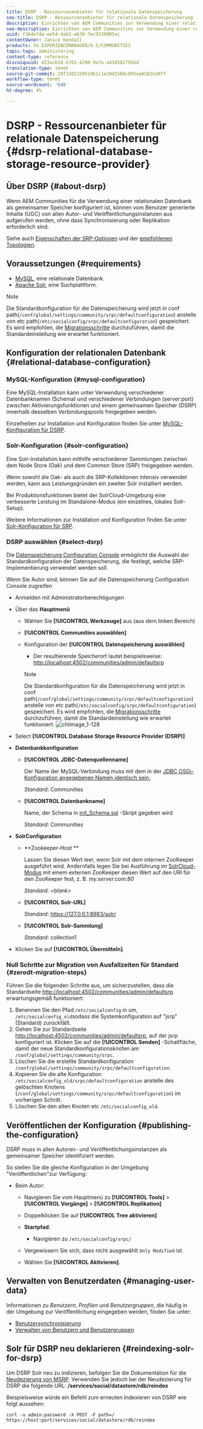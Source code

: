 ```yaml
---
title: DSRP - Ressourcenanbieter für relationale Datenspeicherung
seo-title: DSRP - Ressourcenanbieter für relationale Datenspeicherung
description: Einrichten von AEM Communities zur Verwendung einer relationalen Datenbank als gemeinsamen Speicher
seo-description: Einrichten von AEM Communities zur Verwendung einer relationalen Datenbank als gemeinsamen Speicher
uuid: f364e7da-ee54-4ab2-a630-7ec9239005ac
contentOwner: Janice Kendall
products: SG_EXPERIENCEMANAGER/6.5/COMMUNITIES
topic-tags: administering
content-type: reference
discoiquuid: d23acb18-6761-4290-9e7a-a434582791bd
translation-type: tm+mt
source-git-commit: 29f150215052d61c1e20d25b0c095ea6582e26f7
workflow-type: tm+mt
source-wordcount: '648'
ht-degree: 4%

---
```



# DSRP - Ressourcenanbieter für relationale Datenspeicherung {#dsrp-relational-database-storage-resource-provider}

## Über DSRP {#about-dsrp}

Wenn AEM Communities für die Verwendung einer relationalen Datenbank als gemeinsamer Speicher konfiguriert ist, können vom Benutzer generierte Inhalte (UGC) von allen Autor- und Veröffentlichungsinstanzen aus aufgerufen werden, ohne dass Synchronisierung oder Replikation erforderlich sind.

Siehe auch [Eigenschaften der SRP-Optionen](working-with-srp.md#characteristics-of-srp-options) und der [empfohlenen Topologien](topologies.md).

## Voraussetzungen {#requirements}

* [MySQL](#mysql-configuration), eine relationale Datenbank.
* [Apache Solr](#solr-configuration), eine Suchplattform.

>[!NOTE]
>
>Die Standardkonfiguration für die Datenspeicherung wird jetzt in conf path(`/conf/global/settings/community/srpc/defaultconfiguration`) anstelle von etc path(`/etc/socialconfig/srpc/defaultconfiguration`) gespeichert. Es wird empfohlen, die [Migrationsschritte](#zerodt-migration-steps) durchzuführen, damit die Standardeinstellung wie erwartet funktioniert.


## Konfiguration der relationalen Datenbank {#relational-database-configuration}

### MySQL-Konfiguration {#mysql-configuration}

Eine MySQL-Installation kann unter Verwendung verschiedener Datenbanknamen (Schema) und verschiedener Verbindungen (server:port) zwischen Aktivierungsfunktionen und einem gemeinsamen Speicher (DSRP) innerhalb desselben Verbindungspools freigegeben werden.

Einzelheiten zur Installation und Konfiguration finden Sie unter [MySQL-Konfiguration für DSRP](dsrp-mysql.md).

### Solr-Konfiguration {#solr-configuration}

Eine Solr-Installation kann mithilfe verschiedener Sammlungen zwischen dem Node Store (Oak) und dem Common Store (SRP) freigegeben werden.

Wenn sowohl die Oak- als auch die SRP-Kollektionen intensiv verwendet werden, kann aus Leistungsgründen ein zweiter Solr installiert werden.

Bei Produktionsfunktionen bietet der SolrCloud-Umgebung eine verbesserte Leistung im Standalone-Modus (ein einzelnes, lokales Solr-Setup).

Weitere Informationen zur Installation und Konfiguration finden Sie unter [Solr-Konfiguration für SRP](solr.md).

### DSRP auswählen {#select-dsrp}

Die [Datenspeicherung Configuration Console](srp-config.md) ermöglicht die Auswahl der Standardkonfiguration der Datenspeicherung, die festlegt, welche SRP-Implementierung verwendet werden soll.

Wenn Sie Autor sind, können Sie auf die Datenspeicherung Configuration Console zugreifen

* Anmelden mit Administratorberechtigungen
* Über das **Hauptmenü**

   * Wählen Sie **[!UICONTROL Werkzeuge]** aus (aus dem linken Bereich)
   * **[!UICONTROL Communities auswählen]**
   * Konfiguration der **[!UICONTROL Datenspeicherung auswählen]**

      * Der resultierende Speicherort lautet beispielsweise: [http://localhost:4502/communities/admin/defaultsrp](http://localhost:4502/communities/admin/defaultsrp)
      >[!NOTE]
      >
      >Die Standardkonfiguration für die Datenspeicherung wird jetzt in conf path(`/conf/global/settings/community/srpc/defaultconfiguration`) anstelle von etc path(`/etc/socialconfig/srpc/defaultconfiguration`) gespeichert. Es wird empfohlen, die [Migrationsschritte](#zerodt-migration-steps) durchzuführen, damit die Standardeinstellung wie erwartet funktioniert.
   ![chlimage_1-128](assets/chlimage_1-128.png)

* Select **[!UICONTROL Database Storage Resource Provider (DSRP)]**
* **Datenbankkonfiguration**

   * **[!UICONTROL JDBC-Datenquellenname]**

      Der Name der MySQL-Verbindung muss mit dem in der [JDBC OSGi-Konfiguration angegebenen Namen identisch sein.](dsrp-mysql.md#configurejdbcconnections)

      *Standard*: Communities

   * **[!UICONTROL Datenbankname]**

      Name, der Schema in [init_Schema.sql](dsrp-mysql.md#obtain-the-sql-script) -Skript gegeben wird

      *Standard*: Communities

* **SolrConfiguration**

   * **[](https://cwiki.apache.org/confluence/display/solr/Using+ZooKeeper+to+Manage+Configuration+Files)Zookeeper-Host **

      Lassen Sie diesen Wert leer, wenn Solr mit dem internen ZooKeeper ausgeführt wird. Andernfalls legen Sie bei Ausführung im [SolrCloud-Modus](solr.md#solrcloud-mode) mit einem externen ZooKeeper diesen Wert auf den URI für den ZooKeeper fest, z. B. *my.server.com:80*

      *Standard*: *&lt;blank>*

   * **[!UICONTROL Solr-URL]**

      *Standard*: https://127.0.0.1:8983/solr/

   * **[!UICONTROL Solr-Sammlung]**

      *Standard*: collection1

* Klicken Sie auf **[!UICONTROL Übermitteln]**.

### Null Schritte zur Migration von Ausfallzeiten für Standard {#zerodt-migration-steps}

Führen Sie die folgenden Schritte aus, um sicherzustellen, dass die Standardseite [http://localhost:4502/communities/admin/defaultsrp](http://localhost:4502/communities/admin/defaultsrp) erwartungsgemäß funktioniert:

1. Benennen Sie den Pfad `/etc/socialconfig` in um, `/etc/socialconfig_old`sodass die Systemkonfiguration auf &quot;jsrp&quot;(Standard) zurückfällt.
1. Gehen Sie zur Standardseite [http://localhost:4502/communities/admin/defaultsrp](http://localhost:4502/communities/admin/defaultsrp), auf der jsrp konfiguriert ist. Klicken Sie auf die **[!UICONTROL Senden]** -Schaltfläche, damit der neue Standardkonfigurationsknoten am `/conf/global/settings/community/srpc`.
1. Löschen Sie die erstellte Standardkonfiguration `/conf/global/settings/community/srpc/defaultconfiguration`.
1. Kopieren Sie die alte Konfiguration `/etc/socialconfig_old/srpc/defaultconfiguration` anstelle des gelöschten Knotens (`/conf/global/settings/community/srpc/defaultconfiguration`) im vorherigen Schritt.
1. Löschen Sie den alten Knoten etc `/etc/socialconfig_old`.

## Veröffentlichen der Konfiguration {#publishing-the-configuration}

DSRP muss in allen Autoren- und Veröffentlichungsinstanzen als gemeinsamer Speicher identifiziert werden.

So stellen Sie die gleiche Konfiguration in der Umgebung &quot;Veröffentlichen&quot;zur Verfügung:

* Beim Autor:

   * Navigieren Sie vom Hauptmenü zu **[!UICONTROL Tools]** > **[!UICONTROL Vorgänge]** > **[!UICONTROL Replikation]**
   * Doppelklicken Sie auf **[!UICONTROL Tree aktivieren]**
   * **Startpfad**:

      * Navigieren zu `/etc/socialconfig/srpc/`
   * Vergewissern Sie sich, dass nicht ausgewählt `Only Modified` ist.
   * Wählen Sie **[!UICONTROL Aktivieren]**.


## Verwalten von Benutzerdaten {#managing-user-data}

Informationen zu *Benutzern*, *Profilen* und *Benutzergruppen*, die häufig in der Umgebung zur Veröffentlichung eingegeben werden, finden Sie unter:

* [Benutzersynchronisierung](sync.md)
* [Verwalten von Benutzern und Benutzergruppen](users.md)

## Solr für DSRP neu deklarieren {#reindexing-solr-for-dsrp}

Um DSRP Solr neu zu indizieren, befolgen Sie die Dokumentation für die [Neudezierung von MSRP](msrp.md#msrp-reindex-tool). Verwenden Sie jedoch bei der Neudezierung für DSRP die folgende URL: **/services/social/datastore/rdb/reindex**

Beispielsweise würde ein Befehl zum erneuten Indexieren von DSRP wie folgt aussehen:

```shell
curl -u admin:password -X POST -F path=/ https://host:port/services/social/datastore/rdb/reindex
```

